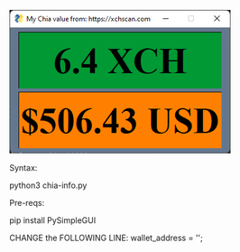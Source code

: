 ![image info](./chia-metrics.png)



Syntax:

python3 chia-info.py

Pre-reqs:

pip install PySimpleGUI

CHANGE the FOLLOWING LINE:
wallet_address = '<WITH YOUR OWN CHIA RECEIVE ADDRESS>';
